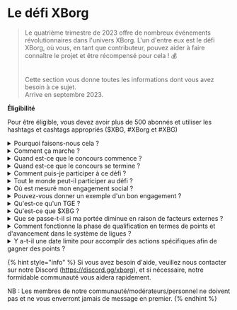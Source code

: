 # Le défi XBorg

> Le quatrième trimestre de 2023 offre de nombreux événements révolutionnaires dans l'univers XBorg. L'un d'entre eux est le défi XBorg, où vous, en tant que contributeur, pouvez aider à faire connaître le projet et être récompensé pour cela ! 💰
>
> \
> Cette section vous donne toutes les informations dont vous avez besoin à ce sujet. \
> Arrive en septembre 2023.



**Éligibilité**

Pour être éligible, vous devez avoir plus de 500 abonnés et utiliser les hashtags et cashtags appropriés ($XBG, #XBorg et #XBG)

<details>

<summary>Pourquoi faisons-nous cela ?</summary>

Notre objectif est de sensibiliser les gens à XBorg tout en mettant en valeur notre fantastique communauté, nos produits et notre jeton. Organiser un concours est notre méthode choisie pour favoriser une expérience agréable et collaborative.

</details>

<details>

<summary>Comment ça marche ?</summary>

Participez activement en respectant les [règles](rules-test.md) et en suivant les meilleures pratiques (lien vers les meilleures pratiques). Vous accumulerez des points en fonction de l'impact de votre engagement, et plus vous le ferez avec habileté, plus les récompenses que vous et votre ligue pourrez obtenir seront grandes.

</details>

<details>

<summary>Quand est-ce que le concours commence ?</summary>

Le concours est prévu pour commencer le 1er septembre ou le 30 septembre 2023, en fonction de notre avancement.

</details>

<details>

<summary>Quand est-ce que le concours se termine ?</summary>

Le concours se terminera deux semaines après l'événement de génération de jetons ([TGE](./#what-is-a-tge)), dont la date précise sera communiquée ultérieurement.

</details>

<details>

<summary>Comment puis-je participer à ce défi ?</summary>

Une fois que vous remplissez la condition d'avoir plus de 500 abonnés sur Twitter, des points vous seront attribués en fonction de votre classement quotidien d'engagement des influenceurs XBorg sur LunarCrush. N'oubliez pas d'inclure #XBorg, $XBG ou #XBG dans vos tweets pour une reconnaissance précise.

</details>

<details>

<summary>Tout le monde peut-il participer au défi ?</summary>

Le défi est ouvert à tous, mais vos points ne seront comptabilisés que si vous avez au moins 500 abonnés sur Twitter.

</details>

<details>

<summary>Où est mesuré mon engagement social ?</summary>

LunarCrush collecte directement des données sur Twitter, ce qui nous permet de les extraire et de les analyser. Par conséquent, nous nous concentrons exclusivement sur la mesure de votre engagement sur Twitter. Veuillez noter que les interactions sur d'autres plateformes sociales ne sont pas prises en compte. Pour plus d'informations, visitez [https://lunarcrush.com/faq.](https://lunarcrush.com/faq.)

</details>

<details>

<summary>Pouvez-vous donner un exemple d'un bon engagement ?</summary>

Un engagement efficace consiste à créer du contenu captivant en utilisant des hashtags, des cashtags et des emojis. Pour plus de conseils, vous pouvez consulter notre guide complet des meilleures pratiques : {LIEN}

</details>

<details>

<summary>Qu'est-ce qu'un TGE ?</summary>

TGE signifie "Token Generation Event", un terme principalement utilisé dans les secteurs de la blockchain et des cryptomonnaies.

**Que se passe-t-il pendant un TGE ?**

Un TGE implique la création et la distribution d'une nouvelle cryptomonnaie ou d'un nouveau jeton aux premiers participants, généralement pour lever des fonds pour un nouveau projet. Ce processus implique que l'entreprise ou l'organisation émettrice attribue un certain nombre de jetons aux premiers supporters ou investisseurs.

**En quoi un TGE diffère-t-il d'une ICO ?**

Bien que les TGE et les ICO (Initial Coin Offerings) soient tous deux des méthodes de collecte de fonds utilisant des jetons, les termes sont parfois utilisés de manière interchangeable. Cependant, les professionnels du secteur préfèrent souvent "TGE" car cela met l'accent sur la génération et la distribution de jetons, plutôt que sur l'"offre" ou la vente.

</details>

<details>

<summary>Qu'est-ce que $XBG ?</summary>

[$XBG](../../06-or-token/xbg.md) est un jeton numérique lié au projet XBorg.

</details>

<details>

<summary>Que se passe-t-il si ma portée diminue en raison de facteurs externes ?</summary>

Si vous ne maintenez pas ou n'augmentez pas votre engagement, votre classement d'influenceur diminuera, ce qui entraînera moins de points quotidiens. Cependant, les points que vous avez déjà gagnés ne seront pas perdus.

</details>

<details>

<summary>Comment fonctionne la phase de qualification en termes de points et d'avancement dans le système de ligues ?</summary>

Pendant les phases de qualification, les participants accumulent des points quotidiens et montent dans le classement. Nous conserverons un instantané final du classement à la fois pour la phase de qualification 1 et la phase de qualification 2. Ensuite, en fonction du nombre total de participants et du succès des objectifs collectifs, des places seront disponibles dans différentes ligues. Les meilleurs performeurs de chaque phase de qualification recevront ensuite des invitations pour rejoindre la ligue la plus adaptée à leur niveau de compétence.

À travers ces ligues, la saison inaugurale commencera, apportant avec elle des récompenses trop alléchantes pour être ignorées. Cela marque le véritable début du jeu. Au-delà des récompenses substantielles, la qualification devrait être un objectif primordial pour de nombreux participants tout au long des phases de qualification.

</details>

<details>

<summary>Y a-t-il une date limite pour accomplir des actions spécifiques afin de gagner des points ?</summary>

Oui, il y a des délais pour gagner des points en fonction des étapes du jeu. Il y a deux phases de qualification, suivies du lancement des [ligues](scoring-test/leagues-test.md). Pendant chaque phase, les participants ont jusqu'à la fin pour accumuler le maximum de points et sécuriser leur position dans le [classement](scoring-test/leaderboard-test.md). Une fois les ligues lancées, le jeu fonctionne sur une base saisonnière.

De plus, les points sont gagnés quotidiennement et les données sont extraites de l'API [LunarCrush](scoring-test/lunarcrush-test.md) chaque soir avant minuit (UTC) pour calculer les points. En raison de problèmes techniques, certaines données peuvent prendre jusqu'à 48 heures pour apparaître dans le [classement](scoring-test/leaderboard-test.md).

</details>

{% hint style="info" %}
Si vous avez besoin d'aide, veuillez nous contacter sur notre Discord (https://discord.gg/xborg), et si nécessaire, notre formidable communauté vous aidera rapidement.

NB : Les membres de notre communauté/modérateurs/personnel ne doivent pas et ne vous enverront jamais de message en premier.
{% endhint %}